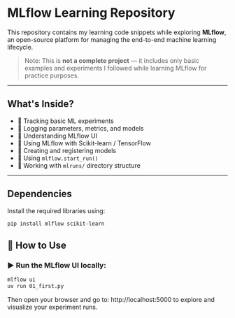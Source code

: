 # MLflow Learning Repository

This repository contains my learning code snippets while exploring **MLflow**, an open-source platform for managing the end-to-end machine learning lifecycle.

> Note: This is **not a complete project** — it includes only basic examples and experiments I followed while learning MLflow for practice purposes.

---

## What's Inside?

- 🔹 Tracking basic ML experiments  
- 🔹 Logging parameters, metrics, and models  
- 🔹 Understanding MLflow UI  
- 🔹 Using MLflow with Scikit-learn / TensorFlow  
- 🔹 Creating and registering models    
- 🔹 Using `mlflow.start_run()`  
- 🔹 Working with `mlruns/` directory structure  

---

## Dependencies

Install the required libraries using:
```bash
pip install mlflow scikit-learn
```
## 🚀 How to Use

### ▶️ Run the MLflow UI locally:

```bash
mlflow ui
uv run 01_first.py
```
Then open your browser and go to:
http://localhost:5000
to explore and visualize your experiment runs.

